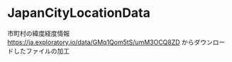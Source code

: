 # JapanCityLocationData
市町村の緯度経度情報 https://ja.exploratory.io/data/GMq1Qom5tS/umM3OCQ8ZD からダウンロードしたファイルの加工
